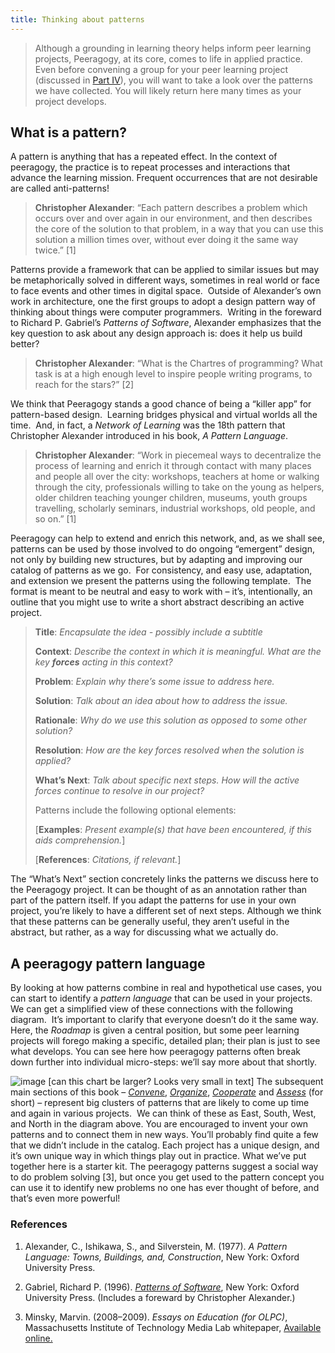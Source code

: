 ```yaml
---
title: Thinking about patterns
---
```


> Although a grounding in learning theory helps inform peer learning
> projects, Peeragogy, at its core, comes to life in applied practice.
> Even before convening a group for your peer learning project
> (discussed in [Part IV](http://peeragogy.github.io/convening.html)), you will want to take a look
> over the patterns we have collected. You will likely return here many
> times as your project develops.

What is a pattern?
------------------

A pattern is anything that has a repeated effect. In the context of
peeragogy, the practice is to repeat processes and interactions that
advance the learning mission. Frequent occurrences that are not
desirable are called anti-patterns!

> **Christopher Alexander**: “Each pattern describes a problem which
> occurs over and over again in our environment, and then describes the
> core of the solution to that problem, in a way that you can use this
> solution a million times over, without ever doing it the same way
> twice.” <span>[</span>1<span>]</span>

Patterns provide a framework that can be applied to similar issues but
may be metaphorically solved in different ways, sometimes in real world
or face to face events and other times in digital space.  Outside of
Alexander’s own work in architecture, one the first groups to adopt a
design pattern way of thinking about things were computer programmers. 
Writing in the foreward to Richard P. Gabriel’s *Patterns of Software*,
Alexander emphasizes that the key question to ask about any design
approach is: does it help us build better?

> **Christopher Alexander**: “What is the Chartres of programming? What
> task is at a high enough level to inspire people writing programs, to
> reach for the stars?” <span>[</span>2<span>]</span>

We think that Peeragogy stands a good chance of being a “killer app” for
pattern-based design.  Learning bridges physical and virtual worlds all
the time.  And, in fact, a *Network of Learning* was the 18th pattern
that Christopher Alexander introduced in his book, *A Pattern Language*.

> **Christopher Alexander**: “Work in piecemeal ways to decentralize the
> process of learning and enrich it through contact with many places and
> people all over the city: workshops, teachers at home or walking
> through the city, professionals willing to take on the young as
> helpers, older children teaching younger children, museums, youth
> groups travelling, scholarly seminars, industrial workshops, old
> people, and so on.” <span>[</span>1<span>]</span>

Peeragogy can help to extend and enrich this network, and, as we shall
see, patterns can be used by those involved to do ongoing “emergent”
design, not only by building new structures, but by adapting and
improving our catalog of patterns as we go.  For consistency, and easy
use, adaptation, and extension we present the patterns using the
following template.  The format is meant to be neutral and easy to work
with – it’s, intentionally, an outline that you might use to write a
short abstract describing an active project.

> **Title**: *Encapsulate the idea - possibly include a subtitle*
>
> **Context**: *Describe the context in which it is meaningful. What are
> the key **forces** acting in this context?*
>
> **Problem**: *Explain why there’s some issue to address here.*
>
> **Solution**: *Talk about an idea about how to address the issue.*
>
> **Rationale**: *Why do we use this solution as opposed to some other
> solution?*
>
> **Resolution**: *How are the key forces resolved when the solution is
> applied?*
>
> **What’s Next**: *Talk about specific next steps. How will the active
> forces continue to resolve in our project?*
>
> Patterns include the following optional elements:
>
> <span>[</span>**Examples**: *Present example(s) that have been
> encountered, if this aids comprehension.*<span>]</span>
>
> <span>[</span>**References**: *Citations, if relevant.*<span>]</span>

The “What’s Next” section concretely links the patterns we discuss here
to the Peeragogy project. It can be thought of as an annotation rather
than part of the pattern itself. If you adapt the patterns for use in
your own project, you’re likely to have a different set of next steps.
Although we think that these patterns can be generally useful, they
aren’t useful in the abstract, but rather, as a way for discussing what
we actually do.

A peeragogy pattern language
----------------------------

By looking at how patterns combine in real and hypothetical use cases,
you can start to identify a *pattern language* that can be used in your
projects. We can get a simplified view of these connections with the
following diagram.  It’s important to clarify that everyone doesn’t do
it the same way.  Here, the *Roadmap* is given a central position, but
some peer learning projects will forego making a specific, detailed
plan; their plan is just to see what develops. You can see here how
peeragogy patterns often break down further into individual micro-steps:
we’ll say more about that shortly.

![image](../images/pattern-language.jpg)
[can this chart be larger? Looks very small in text]
The subsequent main sections of this book –
[*Convene*](http://peeragogy.org/convene/),
[*Organize*](http://peeragogy.org/organize/),
[*Cooperate*](http://peeragogy.org/facilitate/) and
[*Assess*](http://peeragogy.org/assessment/) (for short) – represent big
clusters of patterns that are likely to come up time and again in
various projects.  We can think of these as East, South, West, and North
in the diagram above. You are encouraged to invent your own patterns and
to connect them in new ways. You’ll probably find quite a few that we
didn’t include in the catalog. Each project has a unique design, and
it’s own unique way in which things play out in practice. What we’ve put
together here is a starter kit. The peeragogy patterns suggest a social
way to do problem solving [3], but once you get used to the pattern
concept you can use it to identify new problems no one has ever thought
of before, and that’s even more powerful!

### References

1.  Alexander, C., Ishikawa, S., and Silverstein, M. (1977). *A Pattern
    Language: Towns, Buildings, and, Construction*, New York: Oxford
    University Press.

2.  Gabriel, Richard P. (1996). *[Patterns of
    Software](http://dreamsongs.net/Files/PatternsOfSoftware.pdf)*, New
    York: Oxford University Press. (Includes a foreward by Christopher
    Alexander.)

3.  Minsky, Marvin. (2008–2009). *Essays on Education (for
    <span>O</span><span>L</span><span>P</span><span>C</span>)*,
    Massachusetts Institute of Technology Media Lab whitepaper,
    [Available online.](http://web.media.mit.edu/~minsky/OLPC-1.html)

